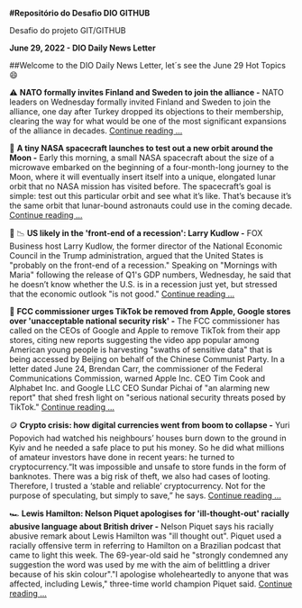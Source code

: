 **#Repositório do Desafio DIO GITHUB**

Desafio do projeto GIT/GITHUB


**June 29, 2022 - DIO Daily News Letter**

##Welcome to the DIO Daily News Letter, let´s see the June 29 Hot Topics 😄


⚠️ **NATO formally invites Finland and Sweden to join the alliance -** NATO leaders on Wednesday formally invited Finland and Sweden to join the alliance, one day after Turkey dropped its objections to their membership, clearing the way for what would be one of the most significant expansions of the alliance in decades. [Continue reading ...](https://www.nytimes.com/2022/06/29/world/europe/nato-sweden-finland.html)

🚀 **A tiny NASA spacecraft launches to test out a new orbit around the Moon -** Early this morning, a small NASA spacecraft about the size of a microwave embarked on the beginning of a four-month-long journey to the Moon, where it will eventually insert itself into a unique, elongated lunar orbit that no NASA mission has visited before. The spacecraft’s goal is simple: test out this particular orbit and see what it’s like. That’s because it’s the same orbit that lunar-bound astronauts could use in the coming decade. [Continue reading ...](https://www.theverge.com/2022/6/28/23157981/nasa-capstone-moon-artemis-program-nrho-orbit-rocket-lab)

💸 📉 **US likely in the 'front-end of a recession': Larry Kudlow -** FOX Business host Larry Kudlow, the former director of the National Economic Council in the Trump administration, argued that the United States is "probably on the front-end of a recession." Speaking on "Mornings with Maria" following the release of Q1's GDP numbers, Wednesday, he said that he doesn’t know whether the U.S. is in a recession just yet, but stressed that the economic outlook "is not good." [Continue reading ...](https://www.foxbusiness.com/economy/us-likely-front-end-recession-larry-kudlow)

📵 **FCC commissioner urges TikTok be removed from Apple, Google stores over 'unacceptable national security risk' -** The FCC commissioner has called on the CEOs of Google and Apple to remove TikTok from their app stores, citing new reports suggesting the video app popular among American young people is harvesting "swaths of sensitive data" that is being accessed by Beijing on behalf of the Chinese Communist Party. In a letter dated June 24, Brendan Carr, the commissioner of the Federal Communications Commission, warned Apple Inc. CEO Tim Cook and Alphabet Inc. and Google LLC CEO Sundar Pichai of "an alarming new report" that shed fresh light on "serious national security threats posed by TikTok." [Continue reading ...](https://www.foxbusiness.com/technology/fcc-commissioner-tiktok-removed-apple-google-stores-national-security-risk)

🪙 **Crypto crisis: how digital currencies went from boom to collapse -** Yuri Popovich had watched his neighbours’ houses burn down to the ground in Kyiv and he needed a safe place to put his money. So he did what millions of amateur investors have done in recent years: he turned to cryptocurrency.“It was impossible and unsafe to store funds in the form of banknotes. There was a big risk of theft, we also had cases of looting. Therefore, I trusted a ‘stable and reliable’ cryptocurrency. Not for the purpose of speculating, but simply to save,” he says. [Continue reading ...](https://www.theguardian.com/technology/2022/jun/29/crypto-crisis-digital-currencies-boom-collapse-bitcoin-terra)

🏎️ **Lewis Hamilton: Nelson Piquet apologises for 'ill-thought-out' racially abusive language about British driver -** Nelson Piquet says his racially abusive remark about Lewis Hamilton was "ill thought out". Piquet used a racially offensive term in referring to Hamilton on a Brazilian podcast that came to light this week. The 69-year-old said he "strongly condemned any suggestion the word was used by me with the aim of belittling a driver because of his skin colour"."I apologise wholeheartedly to anyone that was affected, including Lewis," three-time world champion Piquet said. [Continue reading ...](https://www.bbc.com/sport/formula1/61983866)
